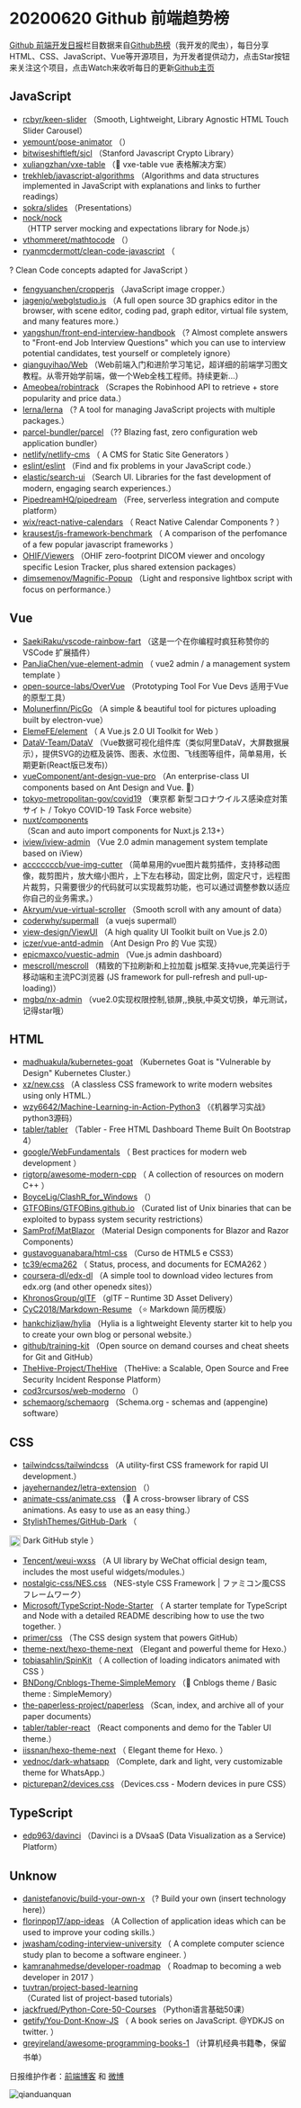 # 20200620 Github 前端趋势榜

[Github 前端开发日报](http://caibaojian.com/c/news)栏目数据来自[Github热榜](http://news.caibaojian.com/)（我开发的爬虫），每日分享HTML、CSS、JavaScript、Vue等开源项目，为开发者提供动力，点击Star按钮来关注这个项目，点击Watch来收听每日的更新[Github主页](https://github.com/kujian/githubTrending)
## JavaScript

* [rcbyr/keen-slider](https://github.com/rcbyr/keen-slider) （Smooth, Lightweight, Library Agnostic HTML Touch Slider Carousel）
* [yemount/pose-animator](https://github.com/yemount/pose-animator) （）
* [bitwiseshiftleft/sjcl](https://github.com/bitwiseshiftleft/sjcl) （Stanford Javascript Crypto Library）
* [xuliangzhan/vxe-table](https://github.com/xuliangzhan/vxe-table) （&#x1f42c; vxe-table vue  表格解决方案）
* [trekhleb/javascript-algorithms](https://github.com/trekhleb/javascript-algorithms) （Algorithms and data structures implemented in JavaScript with explanations and links to further readings）
* [sokra/slides](https://github.com/sokra/slides) （Presentations）
* [nock/nock](https://github.com/nock/nock) （HTTP server mocking and expectations library for Node.js）
* [vthommeret/mathtocode](https://github.com/vthommeret/mathtocode) （）
* [ryanmcdermott/clean-code-javascript](https://github.com/ryanmcdermott/clean-code-javascript) （
        
? Clean Code concepts adapted for JavaScript
      ）
* [fengyuanchen/cropperjs](https://github.com/fengyuanchen/cropperjs) （JavaScript image cropper.）
* [jagenjo/webglstudio.js](https://github.com/jagenjo/webglstudio.js) （A full open source 3D graphics editor in the browser, with scene editor, coding pad, graph editor, virtual file system, and many features more.）
* [yangshun/front-end-interview-handbook](https://github.com/yangshun/front-end-interview-handbook) （? Almost complete answers to "Front-end Job Interview Questions" which you can use to interview potential candidates, test yourself or completely ignore）
* [qianguyihao/Web](https://github.com/qianguyihao/Web) （Web前端入门和进阶学习笔记，超详细的前端学习图文教程。从零开始学前端，做一个Web全栈工程师。持续更新...）
* [Ameobea/robintrack](https://github.com/Ameobea/robintrack) （Scrapes the Robinhood API to retrieve + store popularity and price data.）
* [lerna/lerna](https://github.com/lerna/lerna) （? A tool for managing JavaScript projects with multiple packages.）
* [parcel-bundler/parcel](https://github.com/parcel-bundler/parcel) （?? Blazing fast, zero configuration web application bundler）
* [netlify/netlify-cms](https://github.com/netlify/netlify-cms) （
        A CMS for Static Site Generators
      ）
* [eslint/eslint](https://github.com/eslint/eslint) （Find and fix problems in your JavaScript code.）
* [elastic/search-ui](https://github.com/elastic/search-ui) （Search UI. Libraries for the fast development of modern, engaging search experiences.）
* [PipedreamHQ/pipedream](https://github.com/PipedreamHQ/pipedream) （Free, serverless integration and compute platform）
* [wix/react-native-calendars](https://github.com/wix/react-native-calendars) （
        React Native Calendar Components ? 
      ）
* [krausest/js-framework-benchmark](https://github.com/krausest/js-framework-benchmark) （
        A comparison of the perfomance of a few popular javascript frameworks
      ）
* [OHIF/Viewers](https://github.com/OHIF/Viewers) （OHIF zero-footprint DICOM viewer and oncology specific Lesion Tracker, plus shared extension packages）
* [dimsemenov/Magnific-Popup](https://github.com/dimsemenov/Magnific-Popup) （Light and responsive lightbox script with focus on performance.）

## Vue

* [SaekiRaku/vscode-rainbow-fart](https://github.com/SaekiRaku/vscode-rainbow-fart) （这是一个在你编程时疯狂称赞你的 VSCode 扩展插件）
* [PanJiaChen/vue-element-admin](https://github.com/PanJiaChen/vue-element-admin) （
        vue2 admin / a management system template
      ）
* [open-source-labs/OverVue](https://github.com/open-source-labs/OverVue) （Prototyping Tool For Vue Devs 适用于Vue的原型工具）
* [Molunerfinn/PicGo](https://github.com/Molunerfinn/PicGo) （A simple &amp; beautiful tool for pictures uploading built by electron-vue）
* [ElemeFE/element](https://github.com/ElemeFE/element) （
        A Vue.js 2.0 UI Toolkit for Web
      ）
* [DataV-Team/DataV](https://github.com/DataV-Team/DataV) （Vue数据可视化组件库（类似阿里DataV，大屏数据展示），提供SVG的边框及装饰、图表、水位图、飞线图等组件，简单易用，长期更新(React版已发布)）
* [vueComponent/ant-design-vue-pro](https://github.com/vueComponent/ant-design-vue-pro) （An enterprise-class UI components based on Ant Design and Vue. &#x1f41c;）
* [tokyo-metropolitan-gov/covid19](https://github.com/tokyo-metropolitan-gov/covid19) （東京都 新型コロナウイルス感染症対策サイト / Tokyo COVID-19 Task Force website）
* [nuxt/components](https://github.com/nuxt/components) （Scan and auto import components for Nuxt.js 2.13+）
* [iview/iview-admin](https://github.com/iview/iview-admin) （Vue 2.0 admin management system template based on iView）
* [acccccccb/vue-img-cutter](https://github.com/acccccccb/vue-img-cutter) （简单易用的vue图片裁剪插件，支持移动图像，裁剪图片，放大缩小图片，上下左右移动，固定比例，固定尺寸，远程图片裁剪，只需要很少的代码就可以实现裁剪功能，也可以通过调整参数以适应你自己的业务需求。）
* [Akryum/vue-virtual-scroller](https://github.com/Akryum/vue-virtual-scroller) （Smooth scroll with any amount of data）
* [coderwhy/supermall](https://github.com/coderwhy/supermall) （a vuejs supermall）
* [view-design/ViewUI](https://github.com/view-design/ViewUI) （A high quality UI Toolkit built on Vue.js 2.0）
* [iczer/vue-antd-admin](https://github.com/iczer/vue-antd-admin) （Ant Design Pro 的 Vue 实现）
* [epicmaxco/vuestic-admin](https://github.com/epicmaxco/vuestic-admin) （Vue.js admin dashboard）
* [mescroll/mescroll](https://github.com/mescroll/mescroll) （精致的下拉刷新和上拉加载 js框架.支持vue,完美运行于移动端和主流PC浏览器 (JS framework for pull-refresh and pull-up-loading)）
* [mgbq/nx-admin](https://github.com/mgbq/nx-admin) （vue2.0实现权限控制,锁屏,,换肤,中英文切换，单元测试，记得star哦）

## HTML

* [madhuakula/kubernetes-goat](https://github.com/madhuakula/kubernetes-goat) （Kubernetes Goat is "Vulnerable by Design" Kubernetes Cluster.）
* [xz/new.css](https://github.com/xz/new.css) （A classless CSS framework to write modern websites using only HTML.）
* [wzy6642/Machine-Learning-in-Action-Python3](https://github.com/wzy6642/Machine-Learning-in-Action-Python3) （《机器学习实战》python3源码）
* [tabler/tabler](https://github.com/tabler/tabler) （Tabler - Free HTML Dashboard Theme Built On Bootstrap 4）
* [google/WebFundamentals](https://github.com/google/WebFundamentals) （
        Best practices for modern web development
      ）
* [rigtorp/awesome-modern-cpp](https://github.com/rigtorp/awesome-modern-cpp) （
        A collection of resources on modern C++
      ）
* [BoyceLig/ClashR_for_Windows](https://github.com/BoyceLig/ClashR_for_Windows) （）
* [GTFOBins/GTFOBins.github.io](https://github.com/GTFOBins/GTFOBins.github.io) （Curated list of Unix binaries that can be exploited to bypass system security restrictions）
* [SamProf/MatBlazor](https://github.com/SamProf/MatBlazor) （Material Design components for Blazor and Razor Components）
* [gustavoguanabara/html-css](https://github.com/gustavoguanabara/html-css) （Curso de HTML5 e CSS3）
* [tc39/ecma262](https://github.com/tc39/ecma262) （
        Status, process, and documents for ECMA262
      ）
* [coursera-dl/edx-dl](https://github.com/coursera-dl/edx-dl) （A simple tool to download video lectures from edx.org (and other openedx sites)）
* [KhronosGroup/glTF](https://github.com/KhronosGroup/glTF) （glTF – Runtime 3D Asset Delivery）
* [CyC2018/Markdown-Resume](https://github.com/CyC2018/Markdown-Resume) （⭐️ Markdown 简历模版）
* [hankchizljaw/hylia](https://github.com/hankchizljaw/hylia) （Hylia is a lightweight Eleventy starter kit to help you to create your own blog or personal website.）
* [github/training-kit](https://github.com/github/training-kit) （Open source on demand courses and cheat sheets for Git and GitHub）
* [TheHive-Project/TheHive](https://github.com/TheHive-Project/TheHive) （TheHive: a Scalable, Open Source and Free Security Incident Response Platform）
* [cod3rcursos/web-moderno](https://github.com/cod3rcursos/web-moderno) （）
* [schemaorg/schemaorg](https://github.com/schemaorg/schemaorg) （Schema.org - schemas and (appengine) software）

## CSS

* [tailwindcss/tailwindcss](https://github.com/tailwindcss/tailwindcss) （A utility-first CSS framework for rapid UI development.）
* [jayehernandez/letra-extension](https://github.com/jayehernandez/letra-extension) （）
* [animate-css/animate.css](https://github.com/animate-css/animate.css) （&#x1f37f; A cross-browser library of CSS animations. As easy to use as an easy thing.）
* [StylishThemes/GitHub-Dark](https://github.com/StylishThemes/GitHub-Dark) （
        
<img class="emoji" title=":octocat:" alt=":octocat:" src="https://assets-cdn.github.com/images/icons/emoji/octocat.png" height="20" width="20" align="absmiddle"> Dark GitHub style
      ）
* [Tencent/weui-wxss](https://github.com/Tencent/weui-wxss) （A UI library by WeChat official design team, includes the most useful widgets/modules.）
* [nostalgic-css/NES.css](https://github.com/nostalgic-css/NES.css) （NES-style CSS Framework | ファミコン風CSSフレームワーク）
* [Microsoft/TypeScript-Node-Starter](https://github.com/Microsoft/TypeScript-Node-Starter) （
        A starter template for TypeScript and Node with a detailed README describing how to use the two together.
      ）
* [primer/css](https://github.com/primer/css) （The CSS design system that powers GitHub）
* [theme-next/hexo-theme-next](https://github.com/theme-next/hexo-theme-next) （Elegant and powerful theme for Hexo.）
* [tobiasahlin/SpinKit](https://github.com/tobiasahlin/SpinKit) （
        A collection of loading indicators animated with CSS
      ）
* [BNDong/Cnblogs-Theme-SimpleMemory](https://github.com/BNDong/Cnblogs-Theme-SimpleMemory) （&#x1f36d; Cnblogs theme / Basic theme : SimpleMemory）
* [the-paperless-project/paperless](https://github.com/the-paperless-project/paperless) （Scan, index, and archive all of your paper documents）
* [tabler/tabler-react](https://github.com/tabler/tabler-react) （React components and demo for the Tabler UI theme.）
* [iissnan/hexo-theme-next](https://github.com/iissnan/hexo-theme-next) （
        Elegant theme for Hexo. 
      ）
* [vednoc/dark-whatsapp](https://github.com/vednoc/dark-whatsapp) （Complete, dark and light, very customizable theme for WhatsApp.）
* [picturepan2/devices.css](https://github.com/picturepan2/devices.css) （Devices.css - Modern devices in pure CSS）

## TypeScript

* [edp963/davinci](https://github.com/edp963/davinci) （Davinci is a DVsaaS (Data Visualization as a Service) Platform）

## Unknow

* [danistefanovic/build-your-own-x](https://github.com/danistefanovic/build-your-own-x) （? Build your own (insert technology here)）
* [florinpop17/app-ideas](https://github.com/florinpop17/app-ideas) （A Collection of application ideas which can be used to improve your coding skills.）
* [jwasham/coding-interview-university](https://github.com/jwasham/coding-interview-university) （
        A complete computer science study plan to become a software engineer.
      ）
* [kamranahmedse/developer-roadmap](https://github.com/kamranahmedse/developer-roadmap) （
        Roadmap to becoming a web developer in 2017
      ）
* [tuvtran/project-based-learning](https://github.com/tuvtran/project-based-learning) （Curated list of project-based tutorials）
* [jackfrued/Python-Core-50-Courses](https://github.com/jackfrued/Python-Core-50-Courses) （Python语言基础50课）
* [getify/You-Dont-Know-JS](https://github.com/getify/You-Dont-Know-JS) （
        A book series on JavaScript. @YDKJS on twitter.
      ）
* [greyireland/awesome-programming-books-1](https://github.com/greyireland/awesome-programming-books-1) （计算机经典书籍&#x1f4da;，保留书单）


日报维护作者：[前端博客](http://caibaojian.com/) 和 [微博](http://caibaojian.com/go/weibo)

![qianduanquan](https://user-images.githubusercontent.com/3055447/38468989-651132ac-3b80-11e8-8e6b-15122322a9d7.png)